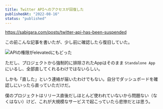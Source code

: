 ```yaml
---
title: Twitter APIへのアクセスが回復した
publishedAt: "2022-08-16"
status: "published"
---
```


https://sabigara.com/posts/twitter-api-has-been-suspended

この前こんな記事を書いたが、少し前に確認したら復旧していた。

![APIの権限がelevatedにもどった](/images/posts/twitter-api-access.png)

ただし、プロジェクトから強制的に排除されたAppはそのまま `Standalone App` にいるし、全部直してくれるわけではないらしい。

しかも「直した」という連絡が届いたわけでもない。自分でダッシュボードを確認しにいったら直っていただけだ。

僕のプロジェクトはリリース直後だしほとんど使われていないから問題ない（なくはない）けど、これが大規模なサービスで起こっていたら悲惨だとは思う。
